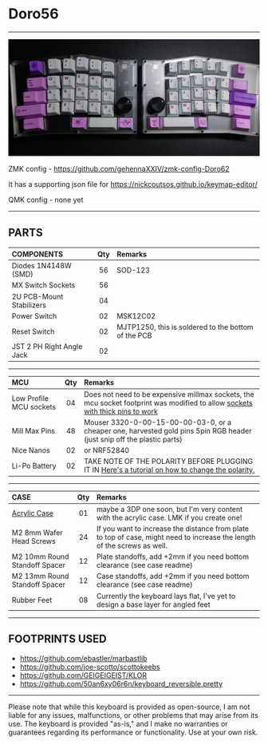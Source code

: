 # Doro56
***
![Image](/pics/build.jpg)


ZMK config - https://github.com/gehennaXXIV/zmk-config-Doro62

It has a supporting json file for https://nickcoutsos.github.io/keymap-editor/ 


QMK config - none yet

***
## PARTS
| **COMPONENTS**             |  Qty  |  Remarks |
| :--------------------- 		 | :---: | :------  |
| Diodes 1N4148W (SMD)	 		 |  56   | SOD-123  |
| MX Switch Sockets				   |  56   |          |
| 2U PCB-Mount Stabilizers   |  04   |          |
| Power Switch					     |  02   | MSK12C02 |
| Reset Switch 		 			     |  02   | MJTP1250, this is soldered to the bottom of the PCB |
| JST 2 PH Right Angle Jack	 |  02   |          |
***
| **MCU**                        |  Qty  |  Remarks |
| :--------------------- 		     | :---: | :------  |
| Low Profile MCU sockets        |  04   |  Does not need to be expensive millmax sockets, the mcu socket footprint was modified to allow [sockets with thick pins to work](https://down-ph.img.susercontent.com/file/sg-11134201-7qvco-ley7fi4ef44v33)
| Mill Max Pins					         |  48   |  Mouser 3320-0-00-15-00-00-03-0, or a cheaper one, harvested gold pins 5pin RGB header (just snip off the plastic parts)
| Nice Nanos                     |  02   |  or NRF52840
| Li-Po Battery                  |  02   |  TAKE NOTE OF THE POLARITY BEFORE PLUGGING IT IN [Here's a tutorial on how to change the polarity.](https://www.youtube.com/watch?v=za-azgbZor8)

***
| **CASE**                                |  Qty  |  Remarks |
| :--------------------- 		              | :---: | :------  |
| [Acrylic Case](/Case/acrylic)   |  01   | maybe a 3DP one soon, but I'm very content with the acrylic case. LMK if you create one! |
| M2 8mm Wafer Head Screws		            |  24   | If you want to increase the distance from plate to top of case, might need to increase the length of the screws as well.
| M2 10mm Round Standoff Spacer           |  12   | Plate standoffs, add +2mm if you need bottom clearance (see case readme) |
| M2 13mm Round Standoff Spacer           |  12   | Case standoffs, add +2mm if you need bottom clearance (see case readme) |
| Rubber Feet					                    |  08   | Currently the keyboard lays flat, I've yet to design a base layer for angled feet |

***
## FOOTPRINTS USED
* https://github.com/ebastler/marbastlib
* https://github.com/joe-scotto/scottokeebs
* https://github.com/GEIGEIGEIST/KLOR
* https://github.com/50an6xy06r6n/keyboard_reversible.pretty

***
Please note that while this keyboard is provided as open-source, I am not liable for any issues, malfunctions, or other problems that may arise from its use. The keyboard is provided "as-is," and I make no warranties or guarantees regarding its performance or functionality. Use at your own risk.
